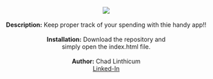<p align="center">
<img src="https://user-images.githubusercontent.com/10480470/150587227-879b6fdf-9e0e-4bc4-8726-fd780bf5d98e.JPG">
<br> 
<br>
<b>Description:</b> Keep proper track of your spending with thie handy app!!<br>
<br>
<b>Installation:</b> Download the repository and<br>simply open the index.html file.<br>
<br>
<b>Author:</b> Chad Linthicum
<br> <a href="www.linkedin.com/in/chad-a-linthicum">Linked-In<a>
</p>
